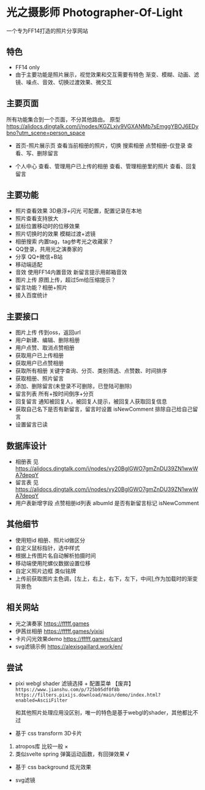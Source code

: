 # 光之摄影师 Photographer-Of-Light

一个专为FF14打造的照片分享网站

## 特色

* FF14 only
* 由于主要功能是照片展示，视觉效果和交互需要有特色
渐变、模糊、动画、滤镜、噪点、音效、切换过渡效果、微交互

## 主要页面

所有功能集合到一个页面，不分其他路由。
原型 <https://alidocs.dingtalk.com/i/nodes/KGZLxjv9VGXANMb7sEmggYBOJ6EDybno?utm_scene=person_space>

* 首页-照片展示页
  查看当前相册的照片，切换
  搜索相册
  点赞相册-仅登录
  查看、写、删除留言

* 个人中心
  查看、管理用户已上传的相册
  查看、管理相册里的照片
  查看、回复留言

## 主要功能

* 照片查看效果 3D悬浮+闪光  可配置，配置记录在本地
* 照片查看支持放大
* 鼠标位置移动时的位移效果
* 照片切换时的效果 模糊过渡+滤镜
* 相册搜索 内置tag，tag参考光之收藏家？
* QQ登录，共用光之演奏家的
* 分享 QQ+微信+B站
* 移动端适配
* 音效 使用FF14内置音效  新留言提示用邮箱音效
* 图片上传 原图上传，超过5m给压缩提示？
* 留言功能？相册+照片
* 接入百度统计

## 主要接口

* 图片上传 传到oss，返回url
* 用户新建、编辑、删除相册
* 用户点赞、取消点赞相册
* 获取用户已上传相册
* 获取用户已点赞相册
* 获取所有相册 关键字查询、分页、类别筛选、点赞数、时间排序
* 获取相册、照片留言
* 添加、删除留言(未登录不可删除，已登陆可删除)
* 留言列表 所有+按时间倒序+分页
* 回复留言 通知被回复人，被回复人提示，被回复人获取回复信息
* 获取自己名下是否有新留言，留言时设置 isNewComment
排除自己给自己留言
* 设置留言已读

## 数据库设计

* 相册表  见<https://alidocs.dingtalk.com/i/nodes/vy20BglGWO7gmZnDU39ZN1wwWA7depqY>
* 留言表 见<https://alidocs.dingtalk.com/i/nodes/vy20BglGWO7gmZnDU39ZN1wwWA7depqY>
* 用户表新增字段
点赞相册id列表 albumId
是否有新留言标记 isNewComment

## 其他细节

* 使用短id 相册、照片id做区分
* 自定义鼠标指针，选中样式
* 根据上传图片名自动解析拍摄时间
* 移动端使用陀螺仪数据设置位移
* 自定义照片边框 类似铭牌
* 上传前获取图片主色调，[左上，右上，右下，左下，中间],作为加载时的渐变背景色

## 相关网站

* 光之演奏家 <https://fffff.games>
* 伊茜丝相册 <https://fffff.games/yixisi>
* 卡片闪光效果demo <https://fffff.games/card>
* svg滤镜示例 <https://alexisgaillard.work/en/>

## 尝试

* pixi webgl shader 滤镜选择 + 配置菜单 【废弃】
  `https://www.jianshu.com/p/725b95df0f8b`
  `https://filters.pixijs.download/main/demo/index.html?enabled=AsciiFilter`

  和其他照片处理应用没区别，唯一的特色是基于webgl的shader，其他都比不过

* 基于 css transform 3D卡片

 1. atropos库 比较一般 ×
 2. 类似svelte spring 弹簧运动函数，有回弹效果 √

* 基于 css background 炫光效果

* svg滤镜
